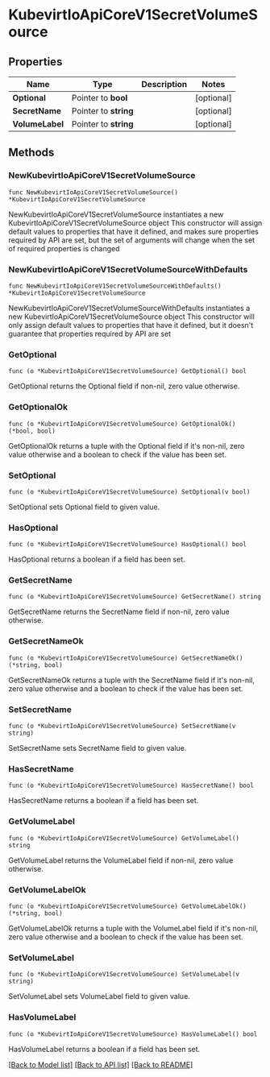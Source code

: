 # KubevirtIoApiCoreV1SecretVolumeSource

## Properties

Name | Type | Description | Notes
------------ | ------------- | ------------- | -------------
**Optional** | Pointer to **bool** |  | [optional] 
**SecretName** | Pointer to **string** |  | [optional] 
**VolumeLabel** | Pointer to **string** |  | [optional] 

## Methods

### NewKubevirtIoApiCoreV1SecretVolumeSource

`func NewKubevirtIoApiCoreV1SecretVolumeSource() *KubevirtIoApiCoreV1SecretVolumeSource`

NewKubevirtIoApiCoreV1SecretVolumeSource instantiates a new KubevirtIoApiCoreV1SecretVolumeSource object
This constructor will assign default values to properties that have it defined,
and makes sure properties required by API are set, but the set of arguments
will change when the set of required properties is changed

### NewKubevirtIoApiCoreV1SecretVolumeSourceWithDefaults

`func NewKubevirtIoApiCoreV1SecretVolumeSourceWithDefaults() *KubevirtIoApiCoreV1SecretVolumeSource`

NewKubevirtIoApiCoreV1SecretVolumeSourceWithDefaults instantiates a new KubevirtIoApiCoreV1SecretVolumeSource object
This constructor will only assign default values to properties that have it defined,
but it doesn't guarantee that properties required by API are set

### GetOptional

`func (o *KubevirtIoApiCoreV1SecretVolumeSource) GetOptional() bool`

GetOptional returns the Optional field if non-nil, zero value otherwise.

### GetOptionalOk

`func (o *KubevirtIoApiCoreV1SecretVolumeSource) GetOptionalOk() (*bool, bool)`

GetOptionalOk returns a tuple with the Optional field if it's non-nil, zero value otherwise
and a boolean to check if the value has been set.

### SetOptional

`func (o *KubevirtIoApiCoreV1SecretVolumeSource) SetOptional(v bool)`

SetOptional sets Optional field to given value.

### HasOptional

`func (o *KubevirtIoApiCoreV1SecretVolumeSource) HasOptional() bool`

HasOptional returns a boolean if a field has been set.

### GetSecretName

`func (o *KubevirtIoApiCoreV1SecretVolumeSource) GetSecretName() string`

GetSecretName returns the SecretName field if non-nil, zero value otherwise.

### GetSecretNameOk

`func (o *KubevirtIoApiCoreV1SecretVolumeSource) GetSecretNameOk() (*string, bool)`

GetSecretNameOk returns a tuple with the SecretName field if it's non-nil, zero value otherwise
and a boolean to check if the value has been set.

### SetSecretName

`func (o *KubevirtIoApiCoreV1SecretVolumeSource) SetSecretName(v string)`

SetSecretName sets SecretName field to given value.

### HasSecretName

`func (o *KubevirtIoApiCoreV1SecretVolumeSource) HasSecretName() bool`

HasSecretName returns a boolean if a field has been set.

### GetVolumeLabel

`func (o *KubevirtIoApiCoreV1SecretVolumeSource) GetVolumeLabel() string`

GetVolumeLabel returns the VolumeLabel field if non-nil, zero value otherwise.

### GetVolumeLabelOk

`func (o *KubevirtIoApiCoreV1SecretVolumeSource) GetVolumeLabelOk() (*string, bool)`

GetVolumeLabelOk returns a tuple with the VolumeLabel field if it's non-nil, zero value otherwise
and a boolean to check if the value has been set.

### SetVolumeLabel

`func (o *KubevirtIoApiCoreV1SecretVolumeSource) SetVolumeLabel(v string)`

SetVolumeLabel sets VolumeLabel field to given value.

### HasVolumeLabel

`func (o *KubevirtIoApiCoreV1SecretVolumeSource) HasVolumeLabel() bool`

HasVolumeLabel returns a boolean if a field has been set.


[[Back to Model list]](../README.md#documentation-for-models) [[Back to API list]](../README.md#documentation-for-api-endpoints) [[Back to README]](../README.md)


